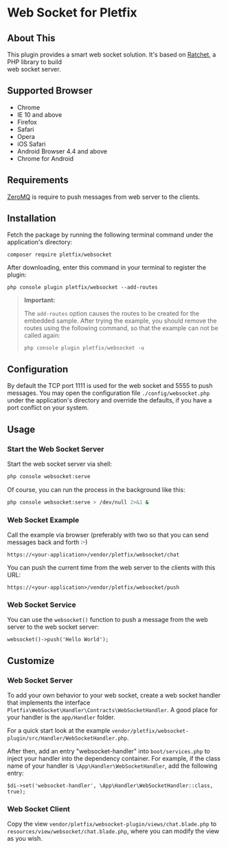 # Web Socket for Pletfix

## About This

This plugin provides a smart web socket solution. It's based on [Ratchet](http://socketo.me/), a PHP library to build  
web socket server.

## Supported Browser

- Chrome
- IE 10 and above
- Firefox
- Safari
- Opera
- iOS Safari
- Android Browser 4.4 and above
- Chrome for Android

## Requirements

[ZeroMQ](http://zeromq.org/bindings:php) is require to push messages from web server to the clients.

## Installation

Fetch the package by running the following terminal command under the application's directory:

    composer require pletfix/websocket

After downloading, enter this command in your terminal to register the plugin:

    php console plugin pletfix/websocket --add-routes
  
> **Important:**
>
> The `add-routes` option causes the routes to be created for the embedded sample. After trying the example, 
> you should remove the routes using the following command, so that the example can not be called again:
>
>     php console plugin pletfix/websocket -u

## Configuration
    
By default the TCP port 1111 is used for the web socket and 5555 to push messages.
You may open the configuration file `./config/websocket.php` under the application's directory and override the 
defaults, if you have a port conflict on your system.

## Usage

### Start the Web Socket Server
    
Start the web socket server via shell:

```bash
php console websocket:serve
```
   
Of course, you can run the process in the background like this:

```bash
php console websocket:serve > /dev/null 2>&1 &
```
    
### Web Socket Example
    
Call the example via browser (preferably with two so that you can send messages back and forth :-)   

```http
https://<your-application>/vendor/pletfix/websocket/chat
```

You can push the current time from the web server to the clients with this URL:

```http
https://<your-application>/vendor/pletfix/websocket/push
```

### Web Socket Service 
    
You can use the `websocket()` function to push a message from the web server to the web socket server:
       
    websocket()->push('Hello World');
    
## Customize

### Web Socket Server

To add your own behavior to your web socket, create a web socket handler that implements the interface 
`Pletfix\WebSocket\Handler\Contracts\WebSocketHandler`. A good place for your handler is the `app/Handler` folder.

For a quick start look at the example `vendor/pletfix/websocket-plugin/src/Handler/WebSocketHandler.php`.

After then, add an entry "websocket-handler" into `boot/services.php` to inject your handler into the dependency container.
For example, if the class name of your handler is `\App\Handler\WebSocketHandler`, add the following entry:
 
    $di->set('websocket-handler', \App\Handler\WebSocketHandler::class, true);

### Web Socket Client

Copy the view `vendor/pletfix/websocket-plugin/views/chat.blade.php` to `resources/view/websocket/chat.blade.php`, 
where you can modify the view as you wish.
